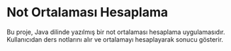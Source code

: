 # Not Ortalaması Hesaplama

Bu proje, Java dilinde yazılmış bir not ortalaması hesaplama uygulamasıdır.
Kullanıcıdan ders notlarını alır ve ortalamayı hesaplayarak sonucu gösterir.
